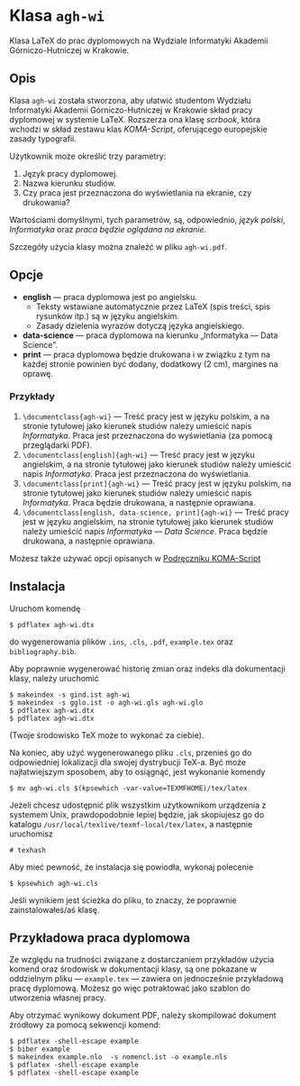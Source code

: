 # Klasa `agh-wi`
Klasa LaTeX do prac dyplomowych na Wydziale Informatyki Akademii Górniczo-Hutniczej w Krakowie.

## Opis
Klasa `agh-wi` została stworzona, aby ułatwić studentom Wydziału Informatyki Akademii Górniczo-Hutniczej w Krakowie skład pracy dyplomowej w systemie LaTeX. Rozszerza ona klasę *scrbook*, która wchodzi w skład zestawu klas *KOMA-Script*, oferującego europejskie zasady typografii.

Użytkownik może określić trzy parametry:
1. Język pracy dyplomowej.
2. Nazwa kierunku studiów.
3. Czy praca jest przeznaczona do wyświetlania na ekranie, czy drukowania?

Wartościami domyślnymi, tych parametrów, są, odpowiednio, *język polski*, *Informatyka* oraz *praca będzie oglądana na ekranie*.

Szczegóły użycia klasy można znaleźć w pliku `agh-wi.pdf`.

## Opcje
- **english** — praca dyplomowa jest po angielsku.
     - Teksty wstawiane automatycznie przez LaTeX (spis treści, spis rysunków itp.) są w języku angielskim.
     - Zasady dzielenia wyrazów dotyczą języka angielskiego.
- **data-science** — praca dyplomowa na kierunku „Informatyka — Data Science”.
- **print** — praca dyplomowa będzie drukowana i w związku z tym na każdej stronie powinien być dodany, dodatkowy (2 cm), margines na oprawę.

### Przykłady
1. `\documentclass{agh-wi}` — Treść pracy jest w języku polskim, a na stronie tytułowej jako kierunek studiów należy umieścić napis *Informatyka*. Praca jest przeznaczona do wyświetlania (za pomocą przeglądarki PDF).
2. `\documentclass[english]{agh-wi}` — Treść pracy jest w języku angielskim, a na stronie tytułowej jako kierunek studiów należy umieścić napis *Informatyka*. Praca jest przeznaczona do wyświetlania.
3. `\documentclass[print]{agh-wi}` — Treść pracy jest w języku polskim, na stronie tytułowej jako kierunek studiów należy umieścić napis *Informatyka*. Praca będzie drukowana, a następnie oprawiana.
4. `\documentclass[english, data-science, print]{agh-wi}` — Treść pracy jest w języku angielskim, na stronie tytułowej jako kierunek studiów należy umieścić napis *Informatyka  — Data Science*. Praca będzie drukowana, a następnie oprawiana.

Możesz także używać opcji opisanych w [Podręczniku KOMA-Script](http://mirrors.ctan.org/macros/latex/contrib/koma-script/doc/scrguide-en.pdf)

## Instalacja
Uruchom komendę

```
$ pdflatex agh-wi.dtx
```
do wygenerowania plików `.ins`, `.cls`, `.pdf`, `example.tex` oraz `bibliography.bib`. 

Aby poprawnie wygenerować historię zmian oraz indeks dla dokumentacji klasy, należy uruchomić

```
$ makeindex -s gind.ist agh-wi
$ makeindex -s gglo.ist -o agh-wi.gls agh-wi.glo
$ pdflatex agh-wi.dtx
$ pdflatex agh-wi.dtx
```

(Twoje środowisko TeX może to wykonać za ciebie).

Na koniec, aby użyć wygenerowanego pliku `.cls`, przenieś go do odpowiedniej lokalizacji dla swojej dystrybucji TeX-a. Być może najłatwiejszym sposobem, aby to osiągnąć, jest wykonanie komendy

```
$ mv agh-wi.cls $(kpsewhich -var-value=TEXMFHOME)/tex/latex
```

Jeżeli chcesz udostępnić plik wszystkim użytkownikom urządzenia z systemem Unix, prawdopodobnie lepiej będzie, jak skopiujesz go do katalogu `/usr/local/texlive/texmf-local/tex/latex`, a następnie uruchomisz

```
# texhash
```

Aby mieć pewność, że instalacja się powiodła, wykonaj polecenie

```
$ kpsewhich agh-wi.cls
```
Jeśli wynikiem jest ścieżka do pliku, to znaczy, że poprawnie zainstalowałeś/aś klasę.

## Przykładowa praca dyplomowa
Ze względu na trudności związane z dostarczaniem przykładów użycia komend oraz środowisk w dokumentacji klasy, są one pokazane w oddzielnym pliku — `example.tex` — zawiera on jednocześnie przykładową pracę dyplomową. Możesz go więc potraktować jako szablon do utworzenia własnej pracy.

Aby otrzymać wynikowy dokument PDF, należy skompilować dokument źródłowy za pomocą sekwencji komend:
```
$ pdflatex -shell-escape example
$ biber example
$ makeindex example.nlo  -s nomencl.ist -o example.nls
$ pdflatex -shell-escape example
$ pdflatex -shell-escape example
```
